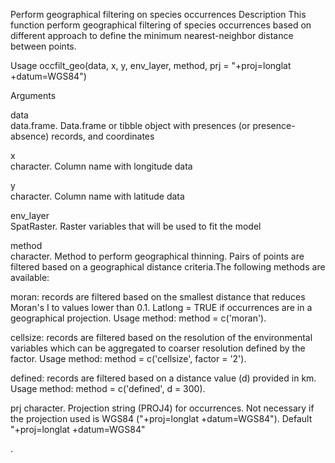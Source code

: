 Perform geographical filtering on species occurrences
Description
This function perform geographical filtering of species occurrences based on different approach to define the minimum nearest-neighbor distance between points.

Usage
occfilt_geo(data, x, y, env_layer, method, prj = "+proj=longlat +datum=WGS84")

Arguments

data	
data.frame. Data.frame or tibble object with presences (or presence-absence) records, and coordinates

x	
character. Column name with longitude data

y	
character. Column name with latitude data

env_layer	
SpatRaster. Raster variables that will be used to fit the model

method	
character. Method to perform geographical thinning. Pairs of points are filtered based on a geographical distance criteria.The following methods are available:
  
moran: records are filtered based on the smallest distance that reduces Moran's I to values lower than 0.1. Latlong = TRUE if occurrences are in a geographical projection. Usage method: method = c('moran').

cellsize: records are filtered based on the resolution of the environmental variables which can be aggregated to coarser resolution defined by the factor. Usage method: method = c('cellsize', factor = '2').

defined: records are filtered based on a distance value (d) provided in km. Usage method: method = c('defined', d = 300).

prj	
character. Projection string (PROJ4) for occurrences. Not necessary if the projection used is WGS84 ("+proj=longlat +datum=WGS84"). Default "+proj=longlat +datum=WGS84"


.
